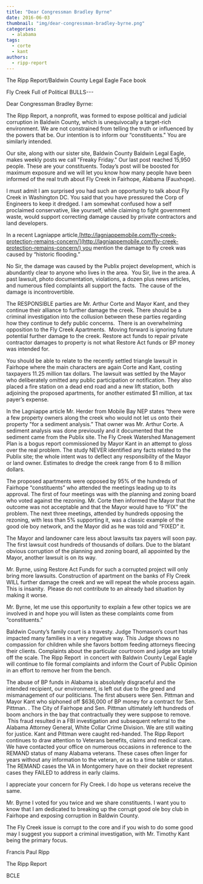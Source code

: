 ```yaml
---
title: "Dear Congressman Bradley Byrne"
date: 2016-06-03
thumbnail: "img/dear-congressman-bradley-byrne.png"
categories: 
  - alabama
tags: 
  - corte
  - kant
authors: 
  - ripp-report
---
```


The Ripp Report/Baldwin County Legal Eagle Face book

Fly Creek Full of Political BULLS---

Dear Congressman Bradley Byrne:

The Ripp Report, a nonprofit, was formed to expose political and judicial corruption in Baldwin County, which is unequivocally a target-rich environment. We are not constrained from telling the truth or influenced by the powers that be. Our intention is to inform our “constituents." You are similarly intended.

Our site, along with our sister site, Baldwin County Baldwin Legal Eagle, makes weekly posts we call "Freaky Friday." Our last post reached 15,950 people. These are your constituents. Today’s post will be boosted for maximum exposure and we will let you know how many people have been informed of the real truth about Fly Creek in Fairhope, Alabama (Fauxhope).

I must admit I am surprised you had such an opportunity to talk about Fly Creek in Washington DC. You said that you have pressured the Corp of Engineers to keep it dredged. I am somewhat confused how a self proclaimed conservative, like yourself, while claiming to fight government waste, would support correcting damage caused by private contractors and land developers.

In a recent Lagniappe article,[http://lagniappemobile.com/fly-creek-protection-remains-concern/](http://lagniappemobile.com/fly-creek-protection-remains-concern/) you mention the damage to fly creek was caused by “historic flooding.”

No Sir, the damage was caused by the Publix project development, which is abundantly clear to anyone who lives in the area.  You Sir, live in the area. A past lawsuit, photo documentation, violations, a dozen plus news articles, and numerous filed complaints all support the facts.  The cause of the damage is incontrovertible.

The RESPONSIBLE parties are Mr. Arthur Corte and Mayor Kant, and they continue their alliance to further damage the creek. There should be a criminal investigation into the collusion between these parties regarding how they continue to defy public concerns.  There is an overwhelming opposition to the Fly Creek Apartments.  Moving forward is ignoring future potential further damage to the creek. Restore act funds to repair private contractor damages to property is not what Restore Act funds or BP money was intended for.

You should be able to relate to the recently settled triangle lawsuit in Fairhope where the main characters are again Corte and Kant, costing taxpayers 11.25 million tax dollars. The lawsuit was settled by the Mayor who deliberately omitted any public participation or notification. They also placed a fire station on a dead end road and a new lift station, both adjoining the proposed apartments, for another estimated $1 million, at tax payer’s expense.

In the Lagniappe article Mr. Herder from Mobile Bay NEP states “there were a few property owners along the creek who would not let us onto their property "for a sediment analysis.” That owner was Mr. Arthur Corte. A sediment analysis was done previously and it documented that the sediment came from the Publix site. The Fly Creek Watershed Management Plan is a bogus report commissioned by Mayor Kant in an attempt to gloss over the real problem. The study NEVER identified any facts related to the Publix site; the whole intent was to deflect any responsibility of the Mayor or land owner. Estimates to dredge the creek range from 6 to 8 million dollars.

The proposed apartments were opposed by 95% of the hundreds of Fairhope “constituents” who attended the meetings leading up to its approval. The first of four meetings was with the planning and zoning board who voted against the rezoning. Mr. Corte then informed the Mayor that the outcome was not acceptable and that the Mayor would have to “FIX” the problem. The next three meetings, attended by hundreds opposing the rezoning, with less than 5% supporting it, was a classic example of the good ole boy network, and the Mayor did as he was told and “FIXED” it.

The Mayor and landowner care less about lawsuits tax payers will soon pay. The first lawsuit cost hundreds of thousands of dollars. Due to the blatant obvious corruption of the planning and zoning board, all appointed by the Mayor, another lawsuit is on its way.

Mr. Byrne, using Restore Act Funds for such a corrupted project will only bring more lawsuits. Construction of apartment on the banks of Fly Creek WILL further damage the creek and we will repeat the whole process again.  This is insanity.  Please do not contribute to an already bad situation by making it worse.

Mr. Byrne, let me use this opportunity to explain a few other topics we are involved in and hope you will listen as these complaints come from “constituents.”

Baldwin County’s family court is a travesty. Judge Thomason’s court has impacted many families in a very negative way. This Judge shows no compassion for children while she favors bottom feeding attorneys fleecing their clients. Complaints about the particular courtroom and judge are totally off the scale. The Ripp Report  in concert with Baldwin County Legal Eagle will continue to file formal complaints and inform the Court of Public Opinion in an effort to remove her from the bench.

The abuse of BP funds in Alabama is absolutely disgraceful and the intended recipient, our environment, is left out due to the greed and mismanagement of our politicians. The first abusers were Sen. Pittman and Mayor Kant who siphoned off $636,000 of BP money for a contract for Sen. Pittman. . The City of Fairhope and Sen. Pittman ultimately left hundreds of boom anchors in the bay that contractually they were suppose to remove.  This fraud resulted in a FBI investigation and subsequent referral to the Alabama Attorney General, White Collar Crime Division. We are still waiting for justice. Kant and Pittman were caught red-handed. The Ripp Report continues to draw attention to Veterans benefits, claims and medical care. We have contacted your office on numerous occasions in reference to the REMAND status of many Alabama veterans. These cases often linger for years without any information to the veteran, or as to a time table or status. The REMAND cases the VA in Montgomery have on their docket represent cases they FAILED to address in early claims.

I appreciate your concern for Fly Creek. I do hope us veterans receive the same.

Mr. Byrne I voted for you twice and we share constituents. I want you to know that I am dedicated to breaking up the corrupt good ole boy club in Fairhope and exposing corruption in Baldwin County.

The Fly Creek issue is corrupt to the core and if you wish to do some good may I suggest you support a criminal investigation, with Mr. Timothy Kant being the primary focus.

Francis Paul Ripp

The Ripp Report

BCLE
